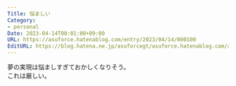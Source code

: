 ```yaml
---
Title: 悩ましい
Category:
- personal
Date: 2023-04-14T00:01:00+09:00
URL: https://asuforce.hatenablog.com/entry/2023/04/14/000100
EditURL: https://blog.hatena.ne.jp/asuforcegt/asuforce.hatenablog.com/atom/entry/4207112889981279213
---
```


夢の実現は悩ましすぎておかしくなりそう。  
これは厳しい。
